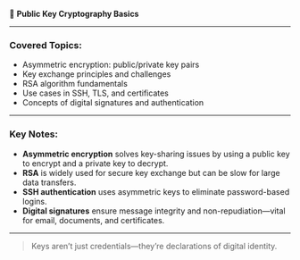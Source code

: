 🔑 **Public Key Cryptography Basics**

---

### Covered Topics:
- Asymmetric encryption: public/private key pairs
- Key exchange principles and challenges
- RSA algorithm fundamentals
- Use cases in SSH, TLS, and certificates
- Concepts of digital signatures and authentication

---

### Key Notes:
- **Asymmetric encryption** solves key-sharing issues by using a public key to encrypt and a private key to decrypt.
- **RSA** is widely used for secure key exchange but can be slow for large data transfers.
- **SSH authentication** uses asymmetric keys to eliminate password-based logins.
- **Digital signatures** ensure message integrity and non-repudiation—vital for email, documents, and certificates.

---

> Keys aren’t just credentials—they’re declarations of digital identity.
